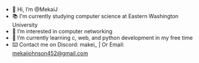 - 👋 Hi, I’m @MekaiJ
- 📚 I'm currently studying computer science at Eastern Washington University
- 👀 I’m interested in computer networking
- 🌱 I’m currently learning c, web, and python development in my free time
- ⌨️ Contact me on Discord: makei_ | Or Email: mekaijohnson452@gmail.com

<!---
MekaiJ/MekaiJ is a ✨ special ✨ repository because its `README.md` (this file) appears on your GitHub profile.
You can click the Preview link to take a look at your changes.
--->
